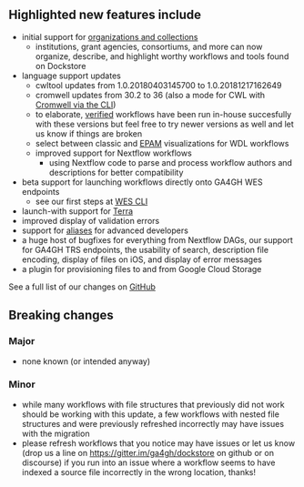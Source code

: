 ## Highlighted new features include 

* initial support for [organizations and collections](https://docs.dockstore.org/docs/publisher-tutorials/organizations-and-collections/)
  * institutions, grant agencies, consortiums, and more can now organize, describe, and highlight worthy workflows and tools found on Dockstore
* language support updates
  * cwltool updates from 1.0.20180403145700 to 1.0.20181217162649
  * cromwell updates from 30.2 to 36 (also a mode for CWL with [Cromwell via the CLI](https://docs.dockstore.org/docs/publisher-tutorials/advanced-features/#cromwell-beta))
  * to elaborate, [verified](https://docs.dockstore.org/faq/#what-is-a-verified-tool-or-workflow) workflows have been run in-house succesfully with these versions but feel free to try newer versions as well and let us know if things are broken 
  * select between classic and [EPAM](https://github.com/epam/pipeline-builder) visualizations for WDL workflows
  * improved support for Nextflow workflows
      * using Nextflow code to parse and process workflow authors and descriptions for better compatibility
* beta support for launching workflows directly onto GA4GH WES endpoints
  * see our first steps at [WES CLI](https://docs.dockstore.org/docs/publisher-tutorials/advanced-features/)
* launch-with support for [Terra](https://terra.bio/)
* improved display of validation errors
* support for [aliases](https://docs.dockstore.org/docs/publisher-tutorials/guid-alias/) for advanced developers
* a huge host of bugfixes for everything from Nextflow DAGs, our support for GA4GH TRS endpoints, the usability of search, description file encoding, display of files on iOS, and display of error messages
* a plugin for provisioning files to and from Google Cloud Storage 

See a full list of our changes on [GitHub](https://github.com/ga4gh/dockstore/milestone/20)

## Breaking changes 

### Major
* none known (or intended anyway)

### Minor
* while many workflows with file structures that previously did not work should be working with this update, a few workflows with nested file structures and were previously refreshed incorrectly may have issues with the migration
* please refresh workflows that you notice may have issues or let us know (drop us a line on https://gitter.im/ga4gh/dockstore on github or on discourse) if you run into an issue where a workflow seems to have indexed a source file incorrectly in the wrong location, thanks!

